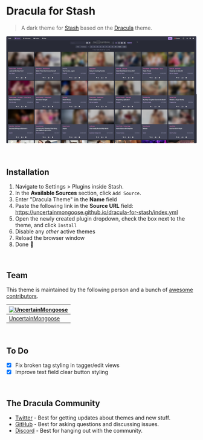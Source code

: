 # Dracula for Stash

> A dark theme for [Stash](https://stashapp.cc) based on the [Dracula](https://draculatheme.com) theme.

![Screenshot](./screenshot.png)

&nbsp;

## Installation

1. Navigate to Settings > Plugins inside Stash.
2. In the **Available Sources** section, click `Add Source`.
3. Enter "Dracula Theme" in the **Name** field
4. Paste the following link in the **Source URL** field: https://uncertainmongoose.github.io/dracula-for-stash/index.yml
5. Open the newly created plugin dropdown, check the box next to the theme, and click `Install`
6. Disable any *other* active themes
7. Reload the browser window
8. Done 🎉

&nbsp;

## Team

This theme is maintained by the following person and a bunch of [awesome contributors](https://github.com/dracula/foobar/graphs/contributors).

| [![UncertainMongoose](https://github.com/uncertainmongoose.png?size=100)](https://github.com/uncertainmongoose) |
| -------------------------------------------------------------------------------------------------------- |
| [UncertainMongoose](https://github.com/uncertainmongoose)                                                |

&nbsp;

## To Do

- [X] Fix broken tag styling in tagger/edit views
- [X] Improve text field clear button styling

&nbsp;

## The Dracula Community

- [Twitter](https://twitter.com/draculatheme) - Best for getting updates about themes and new stuff.
- [GitHub](https://github.com/dracula/dracula-theme/discussions) - Best for asking questions and discussing issues.
- [Discord](https://draculatheme.com/discord-invite) - Best for hanging out with the community.
